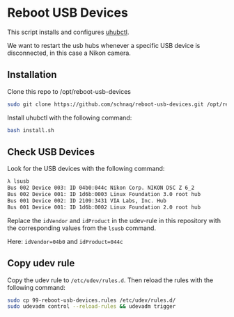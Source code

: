 # Reboot USB Devices

This script installs and configures [uhubctl](https://github.com/mvp/uhubctl).

We want to restart the usb hubs whenever a specific USB device is disconnected,
in this case a Nikon camera.

## Installation

Clone this repo to /opt/reboot-usb-devices

```bash
sudo git clone https://github.com/schnaq/reboot-usb-devices.git /opt/reboot-usb-devices
```

Install uhubctl with the following command:

```bash
bash install.sh
```

## Check USB Devices

Look for the USB devices with the following command:

```bash
λ lsusb
Bus 002 Device 003: ID 04b0:044c Nikon Corp. NIKON DSC Z 6_2
Bus 002 Device 001: ID 1d6b:0003 Linux Foundation 3.0 root hub
Bus 001 Device 002: ID 2109:3431 VIA Labs, Inc. Hub
Bus 001 Device 001: ID 1d6b:0002 Linux Foundation 2.0 root hub
```

Replace the `idVendor` and `idProduct` in the udev-rule in this repository with
the corresponding values from the `lsusb` command.

Here: `idVendor=04b0` and `idProduct=044c`

## Copy udev rule

Copy the udev rule to `/etc/udev/rules.d`. Then reload the rules with the
following command:

```bash
sudo cp 99-reboot-usb-devices.rules /etc/udev/rules.d/
sudo udevadm control --reload-rules && udevadm trigger
```
